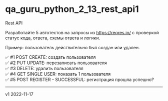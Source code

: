 # qa_guru_python_2_13_rest_api1
Rest API

Разработайте 5 автотестов на запросы из https://reqres.in/ c проверкой статус кода, ответа, схемы ответа и логики. 

Пример: пользователь действительно был создан или удален. 


:white_check_mark: #1 POST CREATE: создать пользователя    
:white_check_mark: #2 PUT UPDATE: перезаписать пользователя    
:white_check_mark: #3 DELETE: удалить пользователя    
:white_check_mark: #4 GET SINGLE USER: показать 1 пользователя    
:white_check_mark: #5 POST REGISTER - SUCCESSFUL: регистрация прошла успешно?    

---------
v1 2022-11-17
